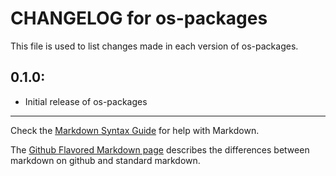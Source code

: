 # CHANGELOG for os-packages

This file is used to list changes made in each version of os-packages.

## 0.1.0:

* Initial release of os-packages

- - -
Check the [Markdown Syntax Guide](http://daringfireball.net/projects/markdown/syntax) for help with Markdown.

The [Github Flavored Markdown page](http://github.github.com/github-flavored-markdown/) describes the differences between markdown on github and standard markdown.
